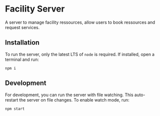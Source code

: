 # Facility Server

A server to manage facility ressources, allow users to book ressources and request services.

## Installation

To run the server, only the latest LTS of `node` is required. If installed, open a terminal and run:

```
npm i
```

## Development

For development, you can run the server with file watching. This auto-restart the server on file changes. To enable watch mode, run:

```
npm start
```
